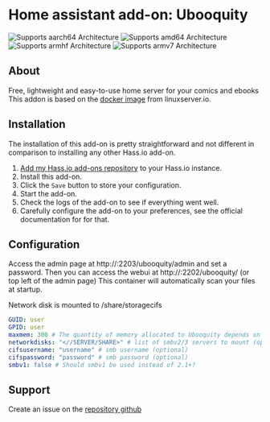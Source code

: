 # Home assistant add-on: Ubooquity
![Supports aarch64 Architecture][aarch64-shield] ![Supports amd64 Architecture][amd64-shield] ![Supports armhf Architecture][armhf-shield] ![Supports armv7 Architecture][armv7-shield]

## About

Free, lightweight and easy-to-use home server for your comics and ebooks
This addon is based on the [docker image](https://github.com/linuxserver/ubooquity) from linuxserver.io.

## Installation

The installation of this add-on is pretty straightforward and not different in
comparison to installing any other Hass.io add-on.

1. [Add my Hass.io add-ons repository][repository] to your Hass.io instance.
1. Install this add-on.
1. Click the `Save` button to store your configuration.
1. Start the add-on.
1. Check the logs of the add-on to see if everything went well.
1. Carefully configure the add-on to your preferences, see the official documentation for for that.

## Configuration
Access the admin page at http://<your-ip>:2203/ubooquity/admin and set a password.
Then you can access the webui at http://<your-ip>:2202/ubooquity/ (or top left of the admin page)
This container will automatically scan your files at startup.

Network disk is mounted to /share/storagecifs

```yaml
GUID: user
GPID: user
maxmem: 300 # The quantity of memory allocated to Ubooquity depends on the hardware your are running it on. If this quantity is too small, you might sometime saturate it with when performing memory intensive operations. That’s when you get java.lang.OutOfMemoryError: Java heap space errors. You can explicitly set the amount of memory Ubooquity is allowed to use (be careful to set a value lower than the actual physical memory of your hardware). Value is a number of megabytes ( put just a number, without MB )
networkdisks: "<//SERVER/SHARE>" # list of smbv2/3 servers to mount (optional)
cifsusername: "username" # smb username (optional)
cifspassword: "password" # smb password (optional)
smbv1: false # Should smbv1 be used instead of 2.1+?
```

## Support
Create an issue on the [repository github][repository]

[repository]: https://github.com/alexbelgium/hassio-addons
[aarch64-shield]: https://img.shields.io/badge/aarch64-yes-green.svg
[amd64-shield]: https://img.shields.io/badge/amd64-yes-green.svg
[armhf-shield]: https://img.shields.io/badge/armhf-yes-green.svg
[armv7-shield]: https://img.shields.io/badge/armv7-yes-green.svg
